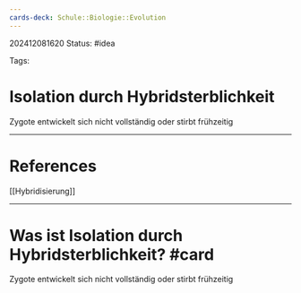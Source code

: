 ```yaml
---
cards-deck: Schule::Biologie::Evolution
---
```

202412081620
Status: #idea

Tags:

# Isolation durch Hybridsterblichkeit
Zygote entwickelt sich nicht vollständig oder stirbt frühzeitig


---
# References
[[Hybridisierung]]


---


# Was ist Isolation durch Hybridsterblichkeit? #card 
Zygote entwickelt sich nicht vollständig oder stirbt frühzeitig